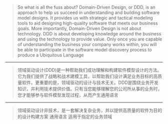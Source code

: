 > So what is all the fuss about? Domain-Driven Design, or DDD, is an approach to help us succeed in understanding and building software model designs. It provides us with strategic and tactical modeling tools to aid designing high-quality software that meets our business goals. More importantly, Domain-Driven Design is not about technology. DDD is about developing knowledge around the business and using the technology to provide value. Only once you are capable of understanding the business your company works within, you will be able to participate in the software model discovery process to produce a Ubiquitous Language

---
> 领域驱动设计(DDD)是一种帮助我们成功理解和构建软件模型设计的方法。它为我们提供了战略和战术建模工具，以帮助我们设计满足业务目标的高质量软件。更重要的是，领域驱动的设计与技术无关。DDD是围绕业务开发知识，并利用技术提供价值。只有当您能够理解您的公司所从事的业务时，您才能够参与软件模型发现过程，从而产生通用语言

---
> 领域驱动设计非技术，是一套解决复杂业务，并以提供高质量的软件为目的的设计构建方案 
> 通用语言 适用于指定的业务领域  


